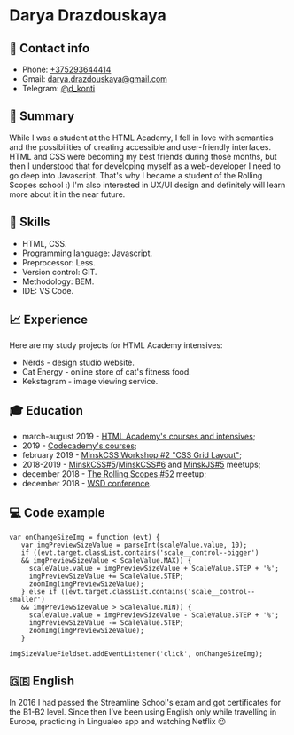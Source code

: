 # Darya Drazdouskaya

## 📡 Contact info
* Phone: [+375293644414](tel:+375293644414)
* Gmail: [darya.drazdouskaya@gmail.com](mailto:darya.drazdouskaya@gmail.com)
* Telegram: [@d_konti](https://t.me/d_konti)
 
## 💭 Summary
While I was a student at the HTML Academy, I fell in love with semantics and the possibilities of creating accessible and user-friendly interfaces. HTML and CSS were becoming my best friends during those months, but then I understood that for developing myself as a web-developer I need to go deep into Javascript. That's why I became a student of the Rolling Scopes school :)
I'm also interested in UX/UI design and definitely will learn more about it in the near future.
 
## 💪 Skills
* HTML, CSS.
* Programming language: Javascript.
* Preprocessor: Less.
* Version control: GIT.
* Methodology: BEM.
* IDE: VS Code.
 
## 📈 Experience
Here are my study projects for HTML Academy intensives:
* Nёrds - design studio website.
* Cat Energy - online store of cat's fitness food.
* Kekstagram - image viewing service.
 
## 🎓 Education
* march-august 2019 - [HTML Academy's courses and intensives](https://htmlacademy.ru/profile/id896583);
* 2019 - [Codecademy's courses](https://www.codecademy.com/profiles/D_Darya);
* february 2019 - [MinskCSS Workshop #2 "CSS Grid Layout"](https://vk.com/event175397192);
* 2018-2019 - [MinskCSS#5](https://vk.com/event173256364)/[MinskCSS#6](https://vk.com/event179507949) and [MinskJS#5](https://vk.com/event177067615) meetups;
* december 2018 - [The Rolling Scopes #52](https://vk.com/therollingscopes) meetup;
* december 2018 - [WSD conference](https://wsd.events/2018/12/01/).
 
## 💻 Code example
```
var onChangeSizeImg = function (evt) {
   var imgPreviewSizeValue = parseInt(scaleValue.value, 10);
   if ((evt.target.classList.contains('scale__control--bigger')
   && imgPreviewSizeValue < ScaleValue.MAX)) {
     scaleValue.value = imgPreviewSizeValue + ScaleValue.STEP + '%';
     imgPreviewSizeValue += ScaleValue.STEP;
     zoomImg(imgPreviewSizeValue);
   } else if ((evt.target.classList.contains('scale__control--smaller')
   && imgPreviewSizeValue > ScaleValue.MIN)) {
     scaleValue.value = imgPreviewSizeValue - ScaleValue.STEP + '%';
     imgPreviewSizeValue -= ScaleValue.STEP;
     zoomImg(imgPreviewSizeValue);
   }
 
imgSizeValueFieldset.addEventListener('click', onChangeSizeImg);
```
 
## 🇬🇧 English
In 2016 I had passed the Streamline School's exam and got certificates for the B1-B2 level. Since then I’ve been using English only while travelling in Europe, practicing in Lingualeo app and watching Netflix 😉
